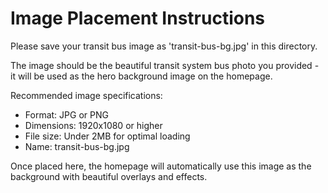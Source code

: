 # Image Placement Instructions

Please save your transit bus image as 'transit-bus-bg.jpg' in this directory.

The image should be the beautiful transit system bus photo you provided - it will be used as the hero background image on the homepage.

Recommended image specifications:
- Format: JPG or PNG
- Dimensions: 1920x1080 or higher
- File size: Under 2MB for optimal loading
- Name: transit-bus-bg.jpg

Once placed here, the homepage will automatically use this image as the background with beautiful overlays and effects.